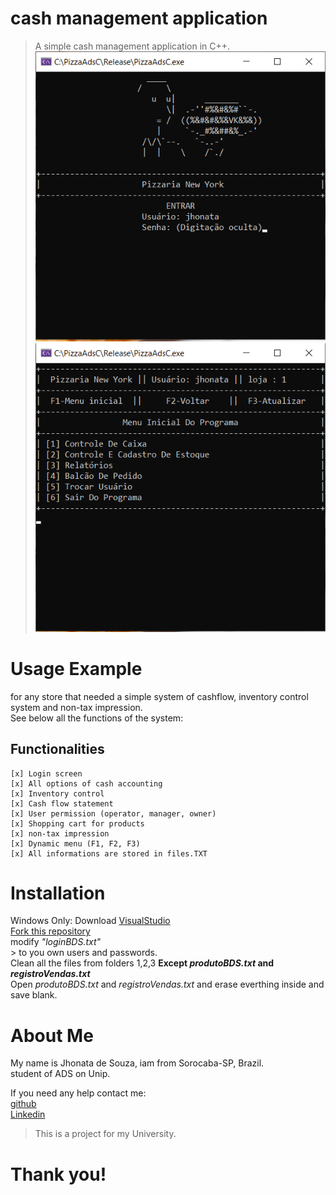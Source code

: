 # **cash management application**
 >A simple cash management application in C++.
 ![](img/loginscreen.png)
 ![](img/menuInicial.png)

# **Usage Example**
 for any store that needed a simple system of cashflow, inventory control system and non-tax impression.  
 See below all the functions of the system:
## Functionalities
    [x] Login screen
    [x] All options of cash accounting
    [x] Inventory control
    [x] Cash flow statement
    [x] User permission (operator, manager, owner)
    [x] Shopping cart for products
    [x] non-tax impression
    [x] Dynamic menu (F1, F2, F3)
    [x] All informations are stored in files.TXT

# **Installation**
 Windows Only:
    Download [VisualStudio](https://visualstudio.microsoft.com/downloads/)  
    [Fork this repository](https://github.com/kissyalone/PimAds)  
    modify _"loginBDS.txt"_  
        > to you own users and passwords.  
    Clean all the files from folders 1,2,3 **Except _produtoBDS.txt_ and _registroVendas.txt_**  
    Open _produtoBDS.txt_ and _registroVendas.txt_ and erase everthing inside and save blank.  

# **About Me**
 My name is Jhonata de Souza, iam from Sorocaba-SP, Brazil.  
 student of ADS on Unip.

 If you need any help contact me:  
 [github](https://github.com/kissyalone/PimAds)  
 [Linkedin](https://www.linkedin.com/in/jhousouza2/)  
 
 > This is a project for my University.
 
 # Thank you!


